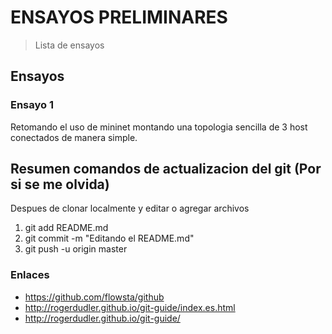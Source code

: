 # ENSAYOS PRELIMINARES

> Lista de ensayos 

## Ensayos

### Ensayo 1
Retomando el uso de mininet montando una topologia sencilla de 3 host conectados de manera simple.


## Resumen comandos de actualizacion del git (Por si se me olvida)
Despues de clonar localmente y editar o agregar archivos
1. git add README.md
2. git commit -m "Editando el README.md"
3. git push -u origin master


### Enlaces
* https://github.com/flowsta/github
* http://rogerdudler.github.io/git-guide/index.es.html
* http://rogerdudler.github.io/git-guide/


